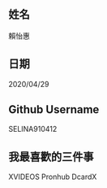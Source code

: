 姓名
----
賴怡惠

日期
----
2020/04/29

Github Username
---------------
SELINA910412

我最喜歡的三件事
---------------
XVIDEOS Pronhub DcardX
